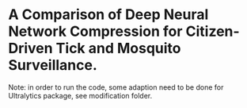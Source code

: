 # A Comparison of Deep Neural Network Compression for Citizen-Driven Tick and Mosquito Surveillance.

Note: in order to run the code, some adaption need to be done for Ultralytics package, see modification folder.
